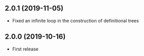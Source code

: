 ## 2.0.1 (2019-11-05)

* Fixed an infinite loop in the construction of definitional trees

## 2.0.0 (2019-10-16)

* First release